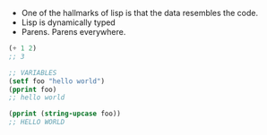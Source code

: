 

- One of the hallmarks of lisp is that the data resembles the code.
- Lisp is dynamically typed
- Parens. Parens everywhere.

```lisp
(+ 1 2)
;; 3
```

```lisp
;; VARIABLES
(setf foo "hello world")
(pprint foo)
;; hello world
```

```lisp
(pprint (string-upcase foo))
;; HELLO WORLD
```

